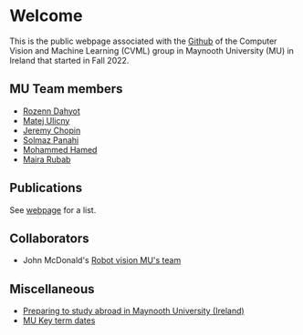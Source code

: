 # Welcome 

This is the public webpage associated with the [Github](https://github.com/CVMLmu/) of the Computer Vision and Machine Learning (CVML) group in Maynooth University (MU) in Ireland that started in Fall 2022.

## MU Team members

- [Rozenn Dahyot](https://roznn.github.io/)
- [Matej Ulicny](https://www.linkedin.com/in/matej-u-2ba562109/)
- [Jeremy Chopin](https://www.linkedin.com/in/jeremy-chopin/)
- [Solmaz Panahi](https://www.linkedin.com/in/solmaz-panahi-418744213/)
- [Mohammed Hamed](https://www.linkedin.com/in/mohammedhamed17/)
- [Maira Rubab](https://www.linkedin.com/in/maira-rubab-a84a26244/)

## Publications

See <a href="publications.html">webpage</a> for a list.  

## Collaborators

- John McDonald's [Robot vision MU's team](https://github.com/robotvisionmu/)


## Miscellaneous

- [Preparing to study abroad  in Maynooth University (Ireland)](https://www.maynoothuniversity.ie/international/dates-pre-arrival-information)
- [MU Key term dates](https://www.maynoothuniversity.ie/registrar/key-term-dates)
